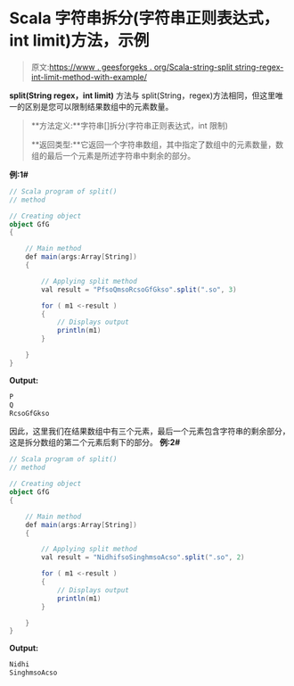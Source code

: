 # Scala 字符串拆分(字符串正则表达式，int limit)方法，示例

> 原文:[https://www . geesforgeks . org/Scala-string-split string-regex-int-limit-method-with-example/](https://www.geeksforgeeks.org/scala-string-splitstring-regex-int-limit-method-with-example/)

**split(String regex，int limit)** 方法与 split(String，regex)方法相同，但这里唯一的区别是您可以限制结果数组中的元素数量。

> **方法定义:**字符串[]拆分(字符串正则表达式，int 限制)
> 
> **返回类型:**它返回一个字符串数组，其中指定了数组中的元素数量，数组的最后一个元素是所述字符串中剩余的部分。

**例:1#**

```scala
// Scala program of split()
// method

// Creating object
object GfG
{ 

    // Main method
    def main(args:Array[String])
    {

        // Applying split method
        val result = "PfsoQmsoRcsoGfGkso".split(".so", 3)

        for ( m1 <-result ) 
        {
            // Displays output
            println(m1)
        }

    }
} 
```

**Output:**

```scala
P
Q
RcsoGfGkso

```

因此，这里我们在结果数组中有三个元素，最后一个元素包含字符串的剩余部分，这是拆分数组的第二个元素后剩下的部分。
**例:2#**

```scala
// Scala program of split()
// method

// Creating object
object GfG
{ 

    // Main method
    def main(args:Array[String])
    {

        // Applying split method
        val result = "NidhifsoSinghmsoAcso".split(".so", 2)

        for ( m1 <-result ) 
        {
            // Displays output
            println(m1)
        }

    }
} 
```

**Output:**

```scala
Nidhi
SinghmsoAcso

```